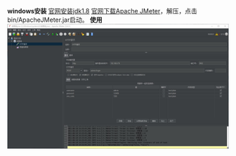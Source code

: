 **windows安装**
[官网安装jdk1.8](https://www.oracle.com/java/technologies/javase/javase-jdk8-downloads.html)
[官网下载Apache JMeter](https://jmeter.apache.org/download_jmeter.cgi)，解压，点击bin/ApacheJMeter.jar启动。
**使用**
![](../../images/jmeter.jpg)
